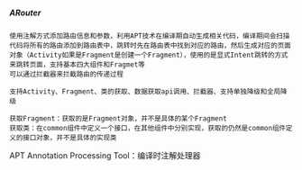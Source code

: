 ##### ARouter

```
使用注解方式添加路由信息和参数，利用APT技术在编译期自动生成相关代码，编译期间会扫描代码将所有的路由添加到路由表中，跳转时先在路由表中找到对应的路由，然后生成对应的页面对象（Activity如果是Fragment是创建一个Fragment），使用的是显式Intent跳转的方式来跳转页面，支持基本四大组件和Fragmet等
可以通过拦截器来拦截路由的传递过程

支持Activity、Fragment、类的获取、数据获取api调用、拦截器、支持单独降级和全局降级

获取Fragment：获取的是Fragment对象，并不是具体的某个Fragment
获取类：在common组件中定义一个接口，在其他组件中分别实现，获取的仍然是common组件定义的接口对象，并不是具体的实现类

```

APT Annotation Processing Tool：编译时注解处理器
